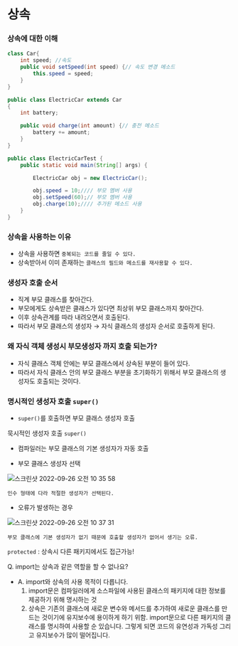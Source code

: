 # 상속

### 상속에 대한 이해

```java
class Car{
	int speed; //속도
	public void setSpeed(int speed) {// 속도 변경 메소드
		this.speed = speed;
	}
}

public class ElectricCar extends Car
{
	int battery;

	public void charge(int amount) {// 충전 메소드
		battery += amount;
	}
}
```

```java
public class ElectricCarTest {
	public static void main(String[] args) {

		ElectricCar obj = new ElectricCar();

		obj.speed = 10;//// 부모 멤버 사용
		obj.setSpeed(60);// 부모 멤버 사용
		obj.charge(10);//// 추가된 메소드 사용
	}
}
```

### 상속을 사용하는 이유

-   상속을 사용하면 `중복되는 코드를 줄일 수 있다.`
-   상속받아서 이미 존재하는 `클래스의 필드와 메소드를 재사용할 수 있다.`

### 생성자 호출 순서

-   직계 부모 클래스를 찾아간다.
-   부모에게도 상속받은 클래스가 있다면 최상위 부모 클래스까지 찾아간다.
-   이후 상속관계를 따라 내려오면서 호출된다.
-   따라서 부모 클래스의 생성자 → 자식 클래스의 생성자 순서로 호출하게 된다.

### 왜 자식 객체 생성시 부모생성자 까지 호출 되는가?

-   자식 클래스 객체 안에는 부모 클래스에서 상속된 부분이 들어 있다.
-   따라서 자식 클래스 안의 부모 클래스 부분을 초기화하기 위해서 부모 클래스의 생성자도 호출되는 것이다.

### 명시적인 생성자 호출 `super()`

-   `super()`를 호출하면 부모 클래스 생성자 호출

묵시적인 생성자 호출 `super()`

-   컴파일러는 부모 클래스의 기본 생성자가 자동 호출

-   부모 클래스 생성자 선택

![스크린샷 2022-09-26 오전 10 35 58](https://user-images.githubusercontent.com/89567475/193718227-96b08e17-7ef6-4b23-b09b-58a20a81e374.png)

    인수 형태에 다라 적절한 생성자가 선택된다.

-   오류가 발생하는 경우

![스크린샷 2022-09-26 오전 10 37 31](https://user-images.githubusercontent.com/89567475/193718235-19abc8d8-64e2-4df9-b301-d13dac5d11a9.png)

    부모 클래스에 기본 생성자가 없기 때문에 호출할 생성자가 없어서 생기는 오류.

`protected` : 상속시 다른 패키지에서도 접근가능!

Q. import는 상속과 같은 역할을 할 수 없나요?

-   A. import와 상속의 사용 목적이 다릅니다.
    1. import문은 컴파일러에게 소스파일에 사용된 클래스의 패키지에 대한 정보를 제공하기 위해 명시하는 것
    2. 상속은 기존의 클래스에 새로운 변수와 메서드를 추가하여 새로운 클래스를 만드는 것이기에 유지보수에 용이하게 하기 위함.
       import문으로 다른 패키지의 클래스를 명시하여 사용할 순 있습니다. 그렇게 되면 코드의 유연성과 가독성 그리고 유지보수가 많이 떨어집니다.
